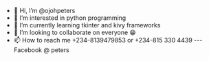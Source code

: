 - 👋 Hi, I’m @ojohpeters
- 👀 I’m interested in python programming
- 🌱 I’m currently learning tkinter and kivy frameworks
- 💞️ I’m looking to collaborate on everyone 😁
- 📫 How to reach me +234-8139479853 or +234-815 330 4439
---Facebook @ peters 

<!---
ojohpeters/ojohpeters is a ✨ special ✨ repository because its `README.md` (this file) appears on your GitHub profile.
You can click the Preview link to take a look at your changes.
--->
